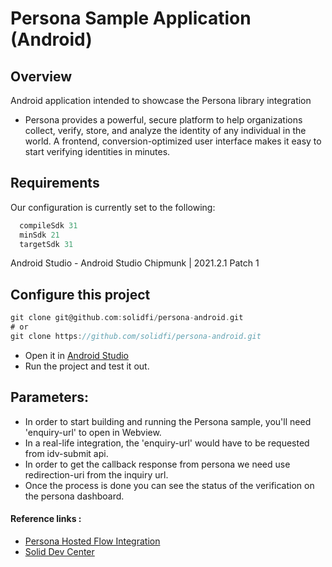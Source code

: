 
# Persona Sample Application (Android)

## Overview
Android application intended to showcase the Persona library integration

 - Persona provides a powerful, secure platform to help organizations collect, verify, store, and analyze the identity of any individual in the world. A frontend, conversion-optimized user interface makes it easy to start verifying identities in minutes.

## Requirements

Our configuration is currently set to the following:
```groovy
  compileSdk 31
  minSdk 21
  targetSdk 31
```

Android Studio - Android Studio Chipmunk | 2021.2.1 Patch 1


## Configure this project

```groovy
git clone git@github.com:solidfi/persona-android.git
# or
git clone https://github.com/solidfi/persona-android.git
```
- Open it in [Android Studio](https://developer.android.com/studio)
- Run the project and test it out.

## Parameters:

- In order to start building and running the Persona sample, you'll need 'enquiry-url' to open in Webview.
- In a real-life integration, the 'enquiry-url' would have to be requested from idv-submit api.
- In order to get the callback response from persona we need use redirection-uri from the inquiry url.
- Once the process is done you can see the status of the verification on the persona dashboard.

#### Reference links :

- [Persona Hosted Flow Integration](https://docs.withpersona.com/docs/quickstart-hosted-flow)
- [Solid Dev Center](https://www.solidfi.com/docs/introduction)
  

